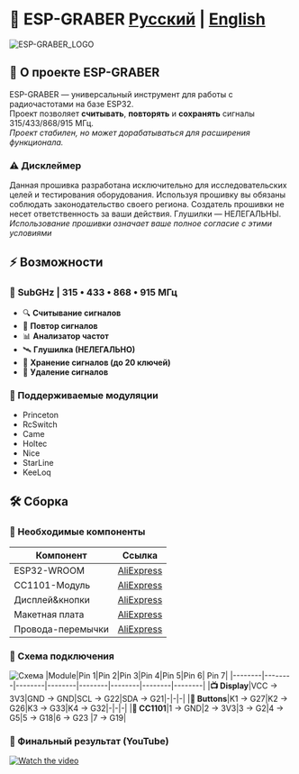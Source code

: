 <div align="left">
  <h1>📡 ESP-GRABER   <a href="#ru">Русский</a> | <a href="#en">English</a></h1>

![ESP-GRABER_LOGO](https://github.com/user-attachments/assets/d66de6df-3508-4e3d-aba1-9d0b1d6ce611)

</div>

<div id="ru">
  
## 🚀 О проекте ESP-GRABER
ESP-GRABER — универсальный инструмент для работы с радиочастотами на базе ESP32.  
Проект позволяет **считывать**, **повторять** и **сохранять** сигналы 315/433/868/915 МГц.  
*Проект стабилен, но может дорабатываться для расширения функционала.*

### ⚠️ Дисклеймер
Данная прошивка разработана исключительно для исследовательских целей и тестирования оборудования. 
Используя прошивку вы обязаны соблюдать законодательство своего региона. Создатель прошивки не несет ответственность за ваши действия. Глушилки — НЕЛЕГАЛЬНЫ.
*Использование прошивки означает ваше полное согласие с этими условиями*  
## ⚡ Возможности
### 📶 **SubGHz | 315 • 433 • 868 • 915 МГц**  
- 🔍 **Считывание сигналов**  
- 🔄 **Повтор сигналов**  
- 📊 **Анализатор частот**  
- 🛰️ **Глушилка (НЕЛЕГАЛЬНО)**  
- 💾 **Хранение сигналов (до 20 ключей)**  
- 🚫 **Удаление сигналов**  

### 📡 Поддерживаемые модуляции
- Princeton
- RcSwitch
- Came 
- Holtec
- Nice
- StarLine
- KeeLoq

## 🛠️ Сборка
### 🔧 Необходимые компоненты
| Компонент | Ссылка |
|-----------|--------|
| ESP32-WROOM | [AliExpress](https://aliexpress.ru/item/1005004605399313.html) |
| CC1101-Модуль | [AliExpress](https://aliexpress.ru/item/1005008544032996.html) |
| Дисплей&кнопки | [AliExpress](https://aliexpress.ru/item/1005006322355552.html) |
| Макетная плата | [AliExpress](https://aliexpress.ru/item/1005008466693134.html) |
| Провода-перемычки | [AliExpress](https://aliexpress.ru/item/1005007553381854.html) |

### 🔌 Схема подключения
![Схема](https://github.com/user-attachments/assets/cda54f27-3c40-4c8f-980a-df7c30e4257f)
|Module|Pin 1|Pin 2|Pin 3|Pin 4|Pin 5|Pin 6| Pin 7|
|--------|--------|--------|--------|--------|--------|--------|--------|
|**📺 Display**|VCC → 3V3|GND → GND|SCL → G22|SDA → G21|-|-|-|
|**🔘 Buttons**|K1 → G27|K2 → G26|K3 → G33|K4 → G32|-|-|-|
|**📡 CC1101**|1 → GND|2 → 3V3|3 → G2|4 → G5|5 → G18|6 → G23 |7 → G19|

### 📸 Финальный результат (YouTube)
[![Watch the video](https://img.youtube.com/vi/qRX-z81Mjyg/maxresdefault.jpg)](https://www.youtube.com/watch?v=qRX-z81Mjyg)

<div id="en" hidden>

## 🚀 About ESP-GRABER
ESP-GRABER is a versatile tool for working with radio frequencies based on ESP32.  
The project allows **reading**, **repeating**, and **saving** signals in the 315/433/868/915 MHz ranges.  
*The project is stable but may be updated for additional features.*

### ⚠️ Disclaimer
This firmware is designed exclusively for research purposes and hardware testing. 
By using the firmware, you must comply with the laws of your region. The firmware creator is not responsible for your actions. Jammers are ILLEGAL.
*Using the firmware means that you fully agree to these terms*     

## ⚡ Features
### 📶 **SubGHz | 315 • 433 • 868 • 915 МГц** 
- 🔍 **Signal Reader**
- 🔄 **Signal Repeater**
- 📊 **Frequency Analyzer**
- 🛰️ **Jammer (ILLEGAL)**
- 💾 **Signal Storage (up to 20 keys)**
- 🚫 **Signal Delete**

### 📡 Supported modulations
- Princeton
- RcSwitch
- Came 
- Holtec
- Nice
- StarLine
- KeeLoq

## 🛠️ Building
### 🔧 Required Components
| Component | Link |
|-----------|------|
| ESP32-WROOM | [AliExpress](https://aliexpress.ru/item/1005004605399313.html) |
| CC1101 Module | [AliExpress](https://aliexpress.ru/item/1005008544032996.html) |
| Display & Buttons | [AliExpress](https://aliexpress.ru/item/1005006322355552.html) |
| Breadboard | [AliExpress](https://aliexpress.ru/item/1005008466693134.html) |
| Jumper Wires | [AliExpress](https://aliexpress.ru/item/1005007553381854.html) |

### 🔌 Connection Scheme
![Scheme](https://github.com/user-attachments/assets/cda54f27-3c40-4c8f-980a-df7c30e4257f)
|Module|Pin 1|Pin 2|Pin 3|Pin 4|Pin 5|Pin 6| Pin 7|
|--------|--------|--------|--------|--------|--------|--------|--------|
|**📺 Display**|VCC → 3V3|GND → GND|SCL → G22|SDA → G21|-|-|-|
|**🔘 Buttons**|K1 → G27|K2 → G26|K3 → G33|K4 → G32|-|-|-|
|**📡 CC1101**|1 → GND|2 → 3V3|3 → G2|4 → G5|5 → G18|6 → G23 |7 → G19|

### 📸 Final Result (YouTube)
[![Watch the video](https://img.youtube.com/vi/qRX-z81Mjyg/maxresdefault.jpg)](https://www.youtube.com/watch?v=qRX-z81Mjyg)

</div>
